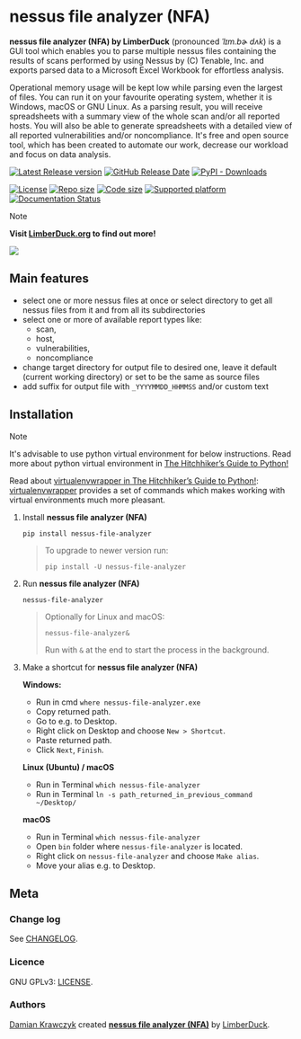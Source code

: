 # nessus file analyzer (NFA)

**nessus file analyzer (NFA) by LimberDuck** (pronounced *ˈlɪm.bɚ dʌk*) is a GUI
tool which enables you to parse multiple nessus files containing the results
of scans performed by using Nessus by (C) Tenable, Inc. and exports parsed
data to a Microsoft Excel Workbook for effortless analysis.

Operational memory usage will be kept low while parsing even the largest of
files. You can run it on your favourite operating system, whether it is Windows,
macOS or GNU Linux. As a parsing result, you will receive spreadsheets with a
summary view of the whole scan and/or all reported hosts. You will also be
able to generate spreadsheets with a detailed view of all reported
vulnerabilities and/or noncompliance.
It's free and open source tool, which has been created to automate our work,
decrease our workload and focus on data analysis.

[![Latest Release version](https://img.shields.io/github/v/release/LimberDuck/nessus-file-analyzer?label=Latest%20release)](https://github.com/LimberDuck/nessus-file-analyzer/releases) 
[![GitHub Release Date](https://img.shields.io/github/release-date/limberduck/nessus-file-analyzer?label=released&logo=GitHub)](https://github.com/LimberDuck/nessus-file-analyzer/releases) 
[![PyPI - Downloads](https://img.shields.io/pypi/dm/nessus-file-analyzer?logo=PyPI)](https://pypistats.org/packages/nessus-file-analyzer)

[![License](https://img.shields.io/github/license/LimberDuck/nessus-file-analyzer.svg)](https://github.com/LimberDuck/nessus-file-analyzer/blob/master/LICENSE)
[![Repo size](https://img.shields.io/github/repo-size/LimberDuck/nessus-file-analyzer.svg)](https://github.com/LimberDuck/nessus-file-analyzer)
[![Code size](https://img.shields.io/github/languages/code-size/LimberDuck/nessus-file-analyzer.svg)](https://github.com/LimberDuck/nessus-file-analyzer)
[![Supported platform](https://img.shields.io/badge/platform-windows%20%7C%20macos%20%7C%20linux-lightgrey.svg)](https://github.com/LimberDuck/nessus-file-analyzer)
[![Documentation Status](https://readthedocs.org/projects/nessus-file-analyzer/badge/?version=latest)](https://nessus-file-analyzer.readthedocs.io/en/latest/?badge=latest)

> [!NOTE]
> **Visit [LimberDuck.org][LimberDuck] to find out more!**

![](https://limberduck.org/en/latest/_images/nfa.png)

## Main features

* select one or more nessus files at once or select directory to get all nessus files from it and from all its subdirectories
* select one or more of available report types like: 
  * scan, 
  * host, 
  * vulnerabilities,
  * noncompliance
* change target directory for output file to desired one, leave it default (current working directory) or set to be the same as source files
* add suffix for output file with `_YYYYMMDD_HHMMSS` and/or custom text

## Installation

> [!NOTE]
> It's advisable to use python virtual environment for below instructions. Read more about python virtual environment in [The Hitchhiker’s Guide to Python!](https://docs.python-guide.org/dev/virtualenvs/)
> 
>Read about [virtualenvwrapper in The Hitchhiker’s Guide to Python!](https://docs.python-guide.org/dev/virtualenvs/#virtualenvwrapper): [virtualenvwrapper](https://virtualenvwrapper.readthedocs.io) provides a set of commands which makes working with virtual environments much more pleasant.


1. Install **nessus file analyzer (NFA)**
    
   `pip install nessus-file-analyzer`

   > To upgrade to newer version run:
   > 
   > `pip install -U nessus-file-analyzer`

2. Run **nessus file analyzer (NFA)**

   `nessus-file-analyzer`
   
   > Optionally for Linux and macOS:
   > 
   > `nessus-file-analyzer&`
   > 
   > Run with `&` at the end to start the process in the background.

3. Make a shortcut for **nessus file analyzer (NFA)**

   **Windows:**
   
   - Run in cmd `where nessus-file-analyzer.exe`
   - Copy returned path.
   - Go to e.g. to Desktop.
   - Right click on Desktop and choose `New > Shortcut`.
   - Paste returned path.
   - Click `Next`, `Finish`.
   
   **Linux (Ubuntu) / macOS**
   - Run in Terminal `which nessus-file-analyzer`
   - Run in Terminal `ln -s path_returned_in_previous_command ~/Desktop/`

   **macOS**

   - Run in Terminal `which nessus-file-analyzer`
   - Open `bin` folder where `nessus-file-analyzer` is located.
   - Right click on `nessus-file-analyzer` and choose `Make alias`.
   - Move your alias e.g. to Desktop.

## Meta

### Change log

See [CHANGELOG].


### Licence

GNU GPLv3: [LICENSE].


### Authors

[Damian Krawczyk] created **[nessus file analyzer (NFA)]** by [LimberDuck].

[nessus file analyzer (NFA)]: https://limberduck.org/en/latest/tools/nessus-file-analyzer
[Damian Krawczyk]: https://damiankrawczyk.com
[LimberDuck]: https://limberduck.org
[CHANGELOG]: https://github.com/LimberDuck/nessus-file-analyzer/blob/master/CHANGELOG.md
[LICENSE]: https://github.com/LimberDuck/nessus-file-analyzer/blob/master/LICENSE
